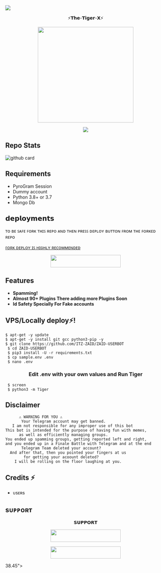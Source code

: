 <img src="https://user-images.githubusercontent.com/73097560/115834477-dbab4500-a447-11eb-908a-139a6edaec5c.gif">

<p align="center"> ⚡𝗧𝗵𝗲-𝗧𝗶𝗴𝗲𝗿-𝗫⚡ </p>

<p align="center"><a href="https://t.me/DETECTED_09"><img src="https://telegra.ph/file/723d8ef9fb7e721135221.jpg" width="300"></a></p>
<p align="center">
    <a href="https://www.python.org/" alt="made-with-python"> <img src="https://img.shields.io/badge/Made%20with-Python-black.svg?style=flat-square&logo=python&logoColor=blue&color=red" /></a>

## Repo Stats

![github card](https://github-readme-stats.vercel.app/api/pin/?username=NEIMAN-AI&repo=The-Tiger-X&theme=dark)


## Requirements 

- PyroGram Session
- Dummy account
- Python 3.8+ or 3.7
- Mongo Db

## 𝗱𝗲𝗽𝗹𝗼𝘆𝗺𝗲𝗻𝘁𝘀

ᴛᴏ ʙᴇ ꜱᴀꜰᴇ ꜰᴏʀᴋ ᴛʜɪꜱ ʀᴇᴘᴏ ᴀɴᴅ ᴛʜᴇɴ ᴘʀᴇꜱꜱ ᴅᴇᴘʟᴏʏ ʙᴜᴛᴛᴏɴ ꜰʀᴏᴍ ᴛʜᴇ ꜰᴏʀᴋᴇᴅ ʀᴇᴘᴏ 

[ꜰᴏʀᴋ ᴅᴇᴘʟᴏʏ ɪꜱ ʜɪɢʜʟʏ ʀᴇᴄᴏᴍᴍᴇɴᴅᴇᴅ](https://telegra.ph/file/5bcf79f948ca06030640c.mp4)

<p align="center"><a href="http://dashboard.heroku.com/new?template=https://github.com/NEIMAN-AI/The-Tiger-X"> <img src="https://img.shields.io/badge/Deploy%20On%20Heroku-pink?style=for-the-badge&logo=heroku" width="220" height="38.45"/></a></p>

## Features 

- **Spamming!**
- **Almost 90+ Plugins There adding more Plugins Soon**
- **Id Safety Specially For Fake accounts**

## VPS/Locally deploy⚡!
```console
$ apt-get -y update
$ apt-get -y install git gcc python3-pip -y
$ git clone https://github.com/ITZ-ZAID/ZAID-USERBOT
 $ cd ZAID-USERBOT
 $ pip3 install -U -r requirements.txt
 $ cp sample.env .env
 $ nano .env
```

<h3 align="center">
   Edit <b>.env</b> with your own values and Run Tiger
</h3>

```console
 $ screen
 $ python3 -m Tiger
```

## Disclaimer 


```console
      ⚠️ WARNING FOR YOU ⚠️
       Your Telegram account may get banned.
   I am not responsible for any improper use of this bot
This bot is intended for the purpose of having fun with memes,
      as well as efficiently managing groups.
You ended up spamming groups, getting reported left and right,
and you ended up in a Finale Battle with Telegram and at the end
       Telegram Team deleted your account?
  And after that, then you pointed your fingers at us
        for getting your acoount deleted?
    I will be rolling on the floor laughing at you.
```

## Credits ⚡
- ᴜsᴇʀs

## sᴜᴘᴘᴏʀᴛ 

<p align="center"> 𝗦𝗨𝗣𝗣𝗢𝗥𝗧 </p>

<p align="center"><a href="https://t.me/The_Tiger_X"><img src="https://img.shields.io/badge/ᴛᴇʟᴇɢʀᴀᴍ-𝐒𝐮𝐩𝐩𝐨𝐫𝐭-black?&style=for-the-badge&logo=telegram" width="220" height="38.45"></a></p>
<p align="center"><a href="https://t.me/DETECTED_09"><img src="https://img.shields.io/badge/ᴛᴇʟᴇɢʀᴀᴍ-𝐔𝐩𝐝𝐚𝐭𝐞𝐬-black?&style=for-the-badge&logo=telegram" width="220" height="38.45"></a></p>38.45"></a></p
